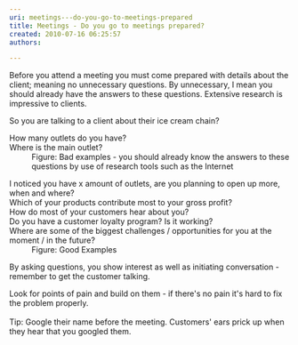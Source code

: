 ```yaml
---
uri: meetings---do-you-go-to-meetings-prepared
title: Meetings - Do you go to meetings prepared?
created: 2010-07-16 06:25:57
authors:

---
```





<span class='intro'> Before you attend a meeting you must come prepared with details about the client; meaning no unnecessary questions. By unnecessary, I mean you should already have the answers to these questions. Extensive research is impressive to clients. 
 </span>


  <p>So you are talking to a client about their ice cream chain?</p>
<dl class="bad">
    <dt>How many outlets do you have? <br>
    Where is the main outlet? </dt>
    <dd>Figure&#58; Bad examples - you should already know the answers to these questions by use of research tools such as the Internet </dd>
</dl>
<dl class="good">
    <dt>I noticed you have x amount of outlets, are you planning to open up more, when and where?<br>
    Which of your products contribute most to your gross profit?<br>
    How do most of your customers hear about you?<br>
    Do you have a customer loyalty program? Is it working?<br>
    Where are some of the biggest challenges / opportunities for you at the moment / in the future? </dt>
    <dd>Figure&#58; Good Examples </dd>
</dl>
<p>By asking questions, you show interest as well as initiating conversation - remember to get the customer talking.</p>
<p>Look for points of pain and build on them - if there's no pain it's hard to fix the problem properly.<br>
<br>
Tip&#58; Google their name before the meeting. Customers' ears prick up when they hear that you googled them.</p>




